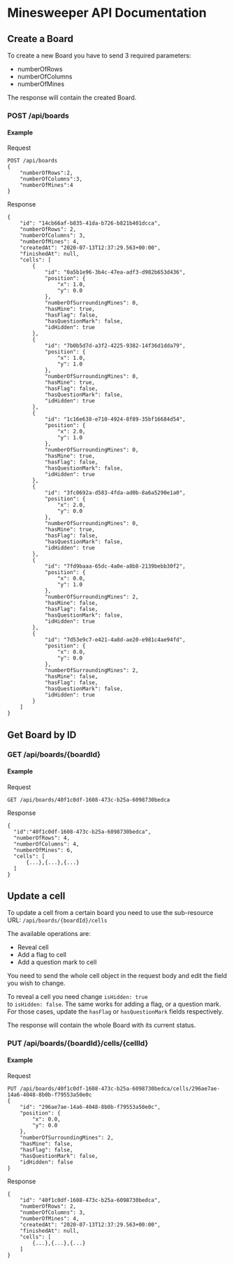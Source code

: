 # Minesweeper API Documentation

## Create a Board
To create a new Board you have to send 3 required parameters:
* numberOfRows
* numberOfColumns
* numberOfMines

The response will contain the created Board. 

### POST /api/boards
#### Example
Request
```
POST /api/boards
{
    "numberOfRows":2,
    "numberOfColumns":3,
    "numberOfMines":4
}
```

Response
```
{
    "id": "14cb66af-b835-41da-b726-b821b401dcca",
    "numberOfRows": 2,
    "numberOfColumns": 3,
    "numberOfMines": 4,
    "createdAt": "2020-07-13T12:37:29.563+00:00",
    "finishedAt": null,
    "cells": [
        {
            "id": "0a5b1e96-3b4c-47ea-adf3-d982b653d436",
            "position": {
                "x": 1.0,
                "y": 0.0
            },
            "numberOfSurroundingMines": 0,
            "hasMine": true,
            "hasFlag": false,
            "hasQuestionMark": false,
            "idHidden": true
        },
        {
            "id": "7b0b5d7d-a3f2-4225-9382-14f36d1dda79",
            "position": {
                "x": 1.0,
                "y": 1.0
            },
            "numberOfSurroundingMines": 0,
            "hasMine": true,
            "hasFlag": false,
            "hasQuestionMark": false,
            "idHidden": true
        },
        {
            "id": "1c16e638-e710-4924-8f89-35bf16684d54",
            "position": {
                "x": 2.0,
                "y": 1.0
            },
            "numberOfSurroundingMines": 0,
            "hasMine": true,
            "hasFlag": false,
            "hasQuestionMark": false,
            "idHidden": true
        },
        {
            "id": "3fc0692a-d583-4fda-ad0b-8a6a5290e1a0",
            "position": {
                "x": 2.0,
                "y": 0.0
            },
            "numberOfSurroundingMines": 0,
            "hasMine": true,
            "hasFlag": false,
            "hasQuestionMark": false,
            "idHidden": true
        },
        {
            "id": "7fd9baaa-65dc-4a0e-a8b8-2139bebb30f2",
            "position": {
                "x": 0.0,
                "y": 1.0
            },
            "numberOfSurroundingMines": 2,
            "hasMine": false,
            "hasFlag": false,
            "hasQuestionMark": false,
            "idHidden": true
        },
        {
            "id": "7d53e9c7-e421-4a8d-ae20-e981c4ae94fd",
            "position": {
                "x": 0.0,
                "y": 0.0
            },
            "numberOfSurroundingMines": 2,
            "hasMine": false,
            "hasFlag": false,
            "hasQuestionMark": false,
            "idHidden": true
        }
    ]
}
```

## Get Board by ID
### GET /api/boards/{boardId}
#### Example
Request
```
GET /api/boards/40f1c0df-1608-473c-b25a-6098730bedca
```

Response
```
{
  "id":"40f1c0df-1608-473c-b25a-6098730bedca",
  "numberOfRows": 4,
  "numberOfColumns": 4,
  "numberOfMines": 6,
  "cells": [
      {...},{...},{...}
  ]
}
```

## Update a cell
To update a cell from a certain board you need to use the
sub-resource URL: ``/api/boards/{boardId}/cells``

The available operations are:
* Reveal cell
* Add a flag to cell
* Add a question mark to cell

You need to send the whole cell object in the request body
and edit the field you wish to change.


To reveal a cell you need change ``isHidden: true``  
to ``isHidden: false``. The same works for adding a flag, 
or a question mark. For those cases, update the ``hasFlag`` 
or ``hasQuestionMark`` fields respectively.

The response will contain the whole Board with its current status.

### PUT /api/boards/{boardId}/cells/{cellId}
#### Example
Request
```
PUT /api/boards/40f1c0df-1608-473c-b25a-6098730bedca/cells/296ae7ae-14a6-4048-8b0b-f79553a50e0c
{
    "id": "296ae7ae-14a6-4048-8b0b-f79553a50e0c",
    "position": {
        "x": 0.0,
        "y": 0.0
    },
    "numberOfSurroundingMines": 2,
    "hasMine": false,
    "hasFlag": false,
    "hasQuestionMark": false,
    "idHidden": false
}
```

Response
```
{
    "id": "40f1c0df-1608-473c-b25a-6098730bedca",
    "numberOfRows": 2,
    "numberOfColumns": 3,
    "numberOfMines": 4,
    "createdAt": "2020-07-13T12:37:29.563+00:00",
    "finishedAt": null,
    "cells": [
        {...},{...},{...}
    ]
}
```